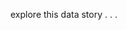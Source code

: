 explore this data story . . .
<!DOCTYPE html>
<html>
  <head>
    <meta charset="utf-8">
    <meta content="width=device-width, initial-scale=1.0, maximum-scale=1.0, user-scalable=no" name="viewport">
    <title>Niftycase Example</title>
    <link rel="preconnect" href="https://fonts.googleapis.com">
    <link rel="preconnect" href="https://fonts.gstatic.com" crossorigin>
    <link href="https://fonts.googleapis.com/css2?family=Inter:wght@100;200;300;400;500;600;700;800;900&display=swap" rel="stylesheet">
    <script src="js/moment.js"></script>
    <style>
    .made-by
    {
      display: none !important;
      font-size: 12px;
      margin: 0.2rem 0.4rem;
    }
    .made-by,
    .made-by a,
    .made-by a:visited
    {
      display: none !important;
      color: #b0b2bd;
    }
    .made-by a:hover {
      display: none !important;
      color: #8492a2;
    }
    </style>
  </head>
  <body>
    <div id="nft-slider-1" class="nft-slider">
      <header>
        <div>
          <img class="eth-logo" id="eth-logo" width="0" height="0" src="media/eth.png" alt="">
        </div>
        <nav></nav>
      </header>
      <section class="nft-content">
      </section>
      <p class="made-by">Made with <a href="https://niftycase.io" target="_blank">Niftycase</a></p>
    </div>
    <script src="https://cdnjs.cloudflare.com/ajax/libs/jquery/3.2.1/jquery.min.js"></script>
    <script src="js/nft_scroller.js"></script>
    <script src="js/nft_slider.js"></script>
    <script type="text/javascript">
      (function() {
        "use strict";

        $(document).ready(function() {

          const urlSearchParams = new URLSearchParams(window.location.search);
          const params = Object.fromEntries(urlSearchParams.entries());
          if (params.view && parseInt(params.view) === 2) {

            $('head').append('<link rel="stylesheet" href="css/nft_scroller.css" />');
            if (params.templ) {
              $('head').append($(`<link rel="stylesheet" href="css/nft_scroller.${params.templ}.css"))>`));
            }
            $('.nft-slider').each(function() {
              $(this).nftScroller({
                addr: params.addr
              });
              if (params.bg) {
                $('body').css('background-color', params.bg);
              }
            });

          } else {

            $('head').append('<link rel="stylesheet" href="css/nft_slider.css" />');
            if (params.templ) {
              $('head').append($(`<link rel="stylesheet" href="css/nft_slider.${params.templ}.css"))>`));
            }
            $('.nft-slider').each(function(index) {
              $(this).nftSlider({
                addr: params.addr
              });
              if (params.bg) {
                $('body').css('background-color', params.bg);
              }
            });

          }

        });
      })();
    </script>
  </body>
</html>
